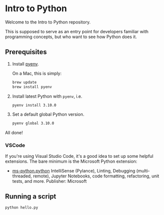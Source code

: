 # Intro to Python

Welcome to the Intro to Python repository.

This is supposed to serve as an entry point for developers familiar with programming concepts, but who want to see how Python does it.

## Prerequisites

1. Install [pyenv](https://github.com/pyenv/pyenv).

   On a Mac, this is simply:

   ```sh
   brew update
   brew install pyenv
   ```

2. Install latest Python with `pyenv`, i.e.

   ```sh
   pyenv install 3.10.0
   ```

3. Set a default global Python version.
   ```sh
   pyenv global 3.10.0
   ```

All done!

### VSCode

If you're using Visual Studio Code, it's a good idea to set up some helpful extensions. The bare minimum is the Microsoft Python extension:

- [ms-python.python](https://marketplace.visualstudio.com/items?itemName=ms-python.python)
  IntelliSense (Pylance), Linting, Debugging (multi-threaded, remote), Jupyter Notebooks, code formatting, refactoring, unit tests, and more.
  Publisher: Microsoft

## Running a script

```sh
python hello.py
```
